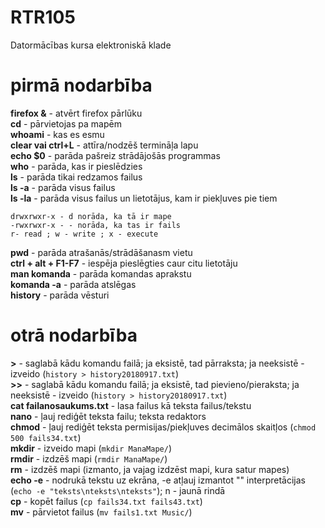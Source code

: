 # RTR105
Datormācības kursa elektroniskā klade  
  
  # pirmā nodarbība
  **firefox &** - atvērt firefox pārlūku  
  **cd** - pārvietojas pa mapēm  
  **whoami** - kas es esmu  
  **clear vai ctrl+L** -  attīra/nodzēš termināļa lapu  
  **echo $0** - parāda pašreiz strādājošās programmas  
  **who** - parāda, kas ir pieslēdzies    
  **ls** - parāda tikai redzamos failus  
  **ls -a** - parāda visus failus  
  **ls -la** - parāda visus failus un lietotājus, kam ir piekļuves pie tiem  
  ```
  drwxrwxr-x - d norāda, ka tā ir mape  
  -rwxrwxr-x - - norāda, ka tas ir fails   
  r- read ; w - write ; x - execute   
  ```  
  **pwd** - parāda atrašanās/strādāšanasm vietu  
  **ctrl + alt + F1-F7** - iespēja pieslēgties caur citu lietotāju  
  **man komanda** - parāda komandas aprakstu  
  **komanda -a** - parāda atslēgas  
  **history** - parāda vēsturi
  # otrā nodarbība
  **>** - saglabā kādu komandu failā; ja eksistē, tad pārraksta; ja neeksistē - izveido (`history > history20180917.txt`)  
  **>>** - saglabā kādu komandu failā; ja eksistē, tad pievieno/pieraksta; ja neeksistē - izveido (`history > history20180917.txt`)  
  **cat failanosaukums.txt** - lasa failus kā teksta failus/tekstu  
  **nano** - ļauj rediģēt teksta failu; teksta redaktors  
  **chmod** - ļauj rediģēt teksta permisijas/piekļuves decimālos skaitļos (`chmod 500 fails34.txt`)  
  **mkdir** - izveido mapi (`mkdir ManaMape/`)  
  **rmdir** - izdzēš mapi (`rmdir ManaMape/`)  
  **rm** - izdzēš mapi (izmanto, ja vajag izdzēst mapi, kura satur mapes)  
  **echo -e** - nodrukā tekstu uz ekrāna, -e atļauj izmantot "\" interpretācijas (`echo -e "teksts\nteksts\nteksts"`); n - jaunā rindā  
  **cp** - kopēt failus  (`cp fails34.txt fails43.txt`)  
  **mv** - pārvietot failus  (`mv fails1.txt Music/`) 
  
  
  
  
  
  
  
